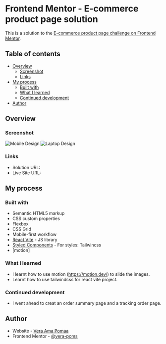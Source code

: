 # Frontend Mentor - E-commerce product page solution

This is a solution to the [E-commerce product page challenge on Frontend Mentor](https://www.frontendmentor.io/challenges/ecommerce-product-page-UPsZ9MJp6).

## Table of contents

- [Overview](#overview)
  - [Screenshot](#screenshot)
  - [Links](#links)
- [My process](#my-process)
  - [Built with](#built-with)
  - [What I learned](#what-i-learned)
  - [Continued development](#continued-development)
- [Author](#author)



## Overview


### Screenshot

![Mobile Design](./assets/images/my_mobile_scrreenshot.png)
![Laptop Design](./assets/images/my_desktop_screenshot.png)


### Links

- Solution URL: [](https://https://github.com/Vera-poms/ecommerce-product-page-main)
- Live Site URL: [](https://https://ecommerce-product-page-vera.netlify.app/)

## My process

### Built with

- Semantic HTML5 markup
- CSS custom properties
- Flexbox
- CSS Grid
- Mobile-first workflow
- [React Vite](https://reactjs.org/) - JS library
- [Styled Components](https://styled-components.com/) - For styles: Tailwincss
- [motion]


### What I learned

- I learnt how to use motion (https://motion.dev/) to slide the images.
- Learnt how to use tailwindcss for react vite project.


### Continued development

- I went ahead to creat an order summary page and a tracking order page.

## Author

- Website - [Vera Ama Pomaa](https://www.ecommerce-product-page-vera.netlify.app/)
- Frontend Mentor - [@vera-poms](https://www.frontendmentor.io/profile/vera-poms)


